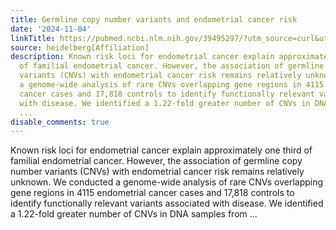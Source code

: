 ```yaml
---
title: Germline copy number variants and endometrial cancer risk
date: '2024-11-04'
linkTitle: https://pubmed.ncbi.nlm.nih.gov/39495297/?utm_source=curl&utm_medium=rss&utm_campaign=pubmed-2&utm_content=1FakS-2QOkCT8HsMOQP1bCRQ4YzyumYOmxmF0moLsQ3dFB1E9V&fc=20220326224207&ff=20241105174555&v=2.18.0.post9+e462414
source: heidelberg[Affiliation]
description: Known risk loci for endometrial cancer explain approximately one third
  of familial endometrial cancer. However, the association of germline copy number
  variants (CNVs) with endometrial cancer risk remains relatively unknown. We conducted
  a genome-wide analysis of rare CNVs overlapping gene regions in 4115 endometrial
  cancer cases and 17,818 controls to identify functionally relevant variants associated
  with disease. We identified a 1.22-fold greater number of CNVs in DNA samples from
  ...
disable_comments: true
---
```

Known risk loci for endometrial cancer explain approximately one third of familial endometrial cancer. However, the association of germline copy number variants (CNVs) with endometrial cancer risk remains relatively unknown. We conducted a genome-wide analysis of rare CNVs overlapping gene regions in 4115 endometrial cancer cases and 17,818 controls to identify functionally relevant variants associated with disease. We identified a 1.22-fold greater number of CNVs in DNA samples from ...